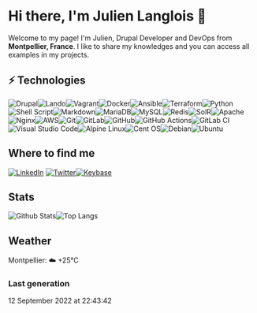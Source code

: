 # Hi there, I'm Julien Langlois 👋

Welcome to my page!
I'm Julien, Drupal Developer and DevOps from **Montpellier, France**. I like to share my
knowledges and you can access all examples in my projects.

## ⚡ Technologies

![Drupal](https://img.shields.io/badge/-Drupal-black?style=for-the-badge&logo=drupal)![Lando](https://img.shields.io/badge/Lando-794993?style=for-the-badge&logo=lando&LogoColor=white)![Vagrant](https://img.shields.io/badge/vagrant-%231563FF.svg?style=for-the-badge&logo=vagrant&logoColor=white)![Docker](https://img.shields.io/badge/docker-%230db7ed.svg?style=for-the-badge&logo=docker&logoColor=white)![Ansible](https://img.shields.io/badge/ansible-%231A1918.svg?style=for-the-badge&logo=ansible&logoColor=white)![Terraform](https://img.shields.io/badge/terraform-%235835CC.svg?style=for-the-badge&logo=terraform&logoColor=white)![Python](https://img.shields.io/badge/python-3670A0?style=for-the-badge&logo=python&logoColor=ffdd54)![Shell Script](https://img.shields.io/badge/shell_script-%23121011.svg?style=for-the-badge&logo=gnu-bash&logoColor=white)![Markdown](https://img.shields.io/badge/markdown-%23000000.svg?style=for-the-badge&logo=markdown&logoColor=white)![MariaDB](https://img.shields.io/badge/MariaDB-003545?style=for-the-badge&logo=mariadb&logoColor=white)![MySQL](https://img.shields.io/badge/mysql-%2300f.svg?style=for-the-badge&logo=mysql&logoColor=white)![Redis](https://img.shields.io/badge/redis-%23DD0031.svg?style=for-the-badge&logo=redis&logoColor=white)![SolR](https://img.shields.io/badge/Solr-%23E30000.svg?style=for-the-badge&logo=apache-solr&logoColor=white)![Apache](https://img.shields.io/badge/apache-%23D42029.svg?style=for-the-badge&logo=apache&logoColor=white)![Nginx](https://img.shields.io/badge/nginx-%23009639.svg?style=for-the-badge&logo=nginx&logoColor=white)![AWS](https://img.shields.io/badge/AWS-%23FF9900.svg?style=for-the-badge&logo=amazon-aws&logoColor=white)![Git](https://img.shields.io/badge/git-%23F05033.svg?style=for-the-badge&logo=git&logoColor=white)![GitLab](https://img.shields.io/badge/gitlab-%23181717.svg?style=for-the-badge&logo=gitlab&logoColor=white)![GitHub](https://img.shields.io/badge/github-%23121011.svg?style=for-the-badge&logo=github&logoColor=white)![GitHub Actions](https://img.shields.io/badge/github%20actions-%232671E5.svg?style=for-the-badge&logo=githubactions&logoColor=white)![GitLab CI](https://img.shields.io/badge/gitlab%20ci-%23181717.svg?style=for-the-badge&logo=gitlab&logoColor=white)![Visual Studio Code](https://img.shields.io/badge/Visual%20Studio%20Code-0078d7.svg?style=for-the-badge&logo=visual-studio-code&logoColor=white)![Alpine Linux](https://img.shields.io/badge/Alpine_Linux-%230D597F.svg?style=for-the-badge&logo=alpine-linux&logoColor=white)![Cent OS](https://img.shields.io/badge/cent%20os-002260?style=for-the-badge&logo=centos&logoColor=F0F0F0)![Debian](https://img.shields.io/badge/Debian-D70A53?style=for-the-badge&logo=debian&logoColor=white)![Ubuntu](https://img.shields.io/badge/Ubuntu-E95420?style=for-the-badge&logo=ubuntu&logoColor=white)


## Where to find me

[![LinkedIn](https://img.shields.io/badge/linkedin-%230077B5.svg?style=for-the-badge&logo=linkedin&logoColor=white)](https://www.linkedin.com/in/langloisjulien/) [![Twitter](https://img.shields.io/badge/Twitter-%231DA1F2.svg?style=for-the-badge&logo=Twitter&logoColor=white)](https://twitter.com/tidodawiseolman/)[![Keybase](https://img.shields.io/badge/-julienlanglois-red?style=for-the-badge&logo=keybase&logoColor=white&link=https://keybase.io/julienlanglois)](https://keybase.io/julienlanglois)

## Stats

![Github Stats](https://github-readme-stats.vercel.app/api?username=julien-langlois&count_private=true&show_icons=true&include_all_commits=true)![Top Langs](https://github-readme-stats.vercel.app/api/top-langs/?username=julien-langlois&layout=compact)

## Weather

Montpellier: ☁️   +25°C


### Last generation

12 September 2022 at 22:43:42